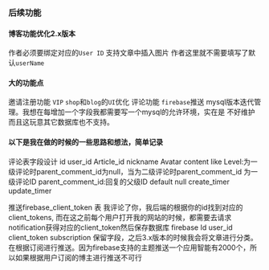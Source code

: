 ### 后续功能

#### 博客功能优化2.x版本

作者必须要绑定对应的`User ID`
支持文章中插入图片
作者这里就不需要填写了默认`userName`
	
#### 大的功能点

邀请注册功能
`VIP`
`shop`和`blog`的`UI`优化
评论功能
`firebase`推送
mysql版本迭代管理。我想在每增加一个字段我都需要写一个mysql的允许环境，实在是
不好维护而且这玩意其它数据库也不支持。

#### 以下是我在做的时候的一些思路和想法，简单记录

评论表字段设计
id
user_id
Article_id
nickname
Avatar
content
like
Level:为一级评论时parent_comment_id为null，当为二级评论时parent_comment_id  为一级评论ID
parent_comment_id:回复的父级ID default null
create_timer
update_timer

推送firebase_client_token 表
我评论了你，我后端的根据你的id找到对应的client_tokens,
而在这之前每个用户打开我的网站的时候，都需要去请求notification获得对应的client_token然后保存数据库
firebase
Id
user_id
client_token
subscription 保留字段，之后3.x版本的时候我会将文章进行分类。在根据订阅进行推送。因为firebase支持的主题推送一个应用智能有2000个，所以如果根据用户订阅的博主进行推送不可行